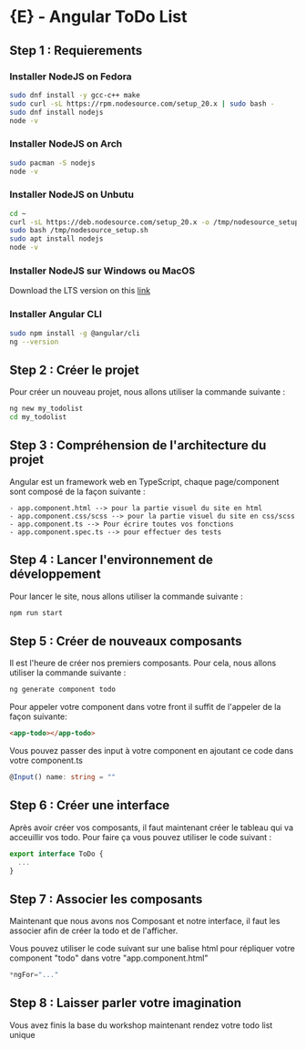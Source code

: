 # {E} - Angular ToDo List

## Step 1 : Requierements

### Installer NodeJS on Fedora

```bash
sudo dnf install -y gcc-c++ make
sudo curl -sL https://rpm.nodesource.com/setup_20.x | sudo bash - 
sudo dnf install nodejs
node -v
```

### Installer NodeJS on Arch

```bash
sudo pacman -S nodejs
node -v
```

### Installer NodeJS on Unbutu

```bash
cd ~
curl -sL https://deb.nodesource.com/setup_20.x -o /tmp/nodesource_setup.sh
sudo bash /tmp/nodesource_setup.sh
sudo apt install nodejs
node -v
```

### Installer NodeJS sur Windows ou MacOS

Download the LTS version on this [link](https://nodejs.org/en)

### Installer Angular CLI

```bash
sudo npm install -g @angular/cli
ng --version
```

## Step 2 : Créer le projet

Pour créer un nouveau projet, nous allons utiliser la commande suivante :

```bash
ng new my_todolist
cd my_todolist
```

## Step 3 : Compréhension de l'architecture du projet

Angular est un framework web en TypeScript, chaque page/component sont composé de la façon suivante :

```
- app.component.html --> pour la partie visuel du site en html
- app.component.css/scss --> pour la partie visuel du site en css/scss
- app.component.ts --> Pour écrire toutes vos fonctions
- app.component.spec.ts --> pour effectuer des tests
```

## Step 4 : Lancer l'environnement de développement

Pour lancer le site, nous allons utiliser la commande suivante :

```bash
npm run start
```

## Step 5 : Créer de nouveaux composants

Il est l'heure de créer nos premiers composants. Pour cela, nous allons utiliser la commande suivante :

```bash
ng generate component todo
```

Pour appeler votre component dans votre front il suffit de l'appeler de la façon suivante:

```html
<app-todo></app-todo>
```

Vous pouvez passer des input à votre component en ajoutant ce code dans votre component.ts

```TypeScript
@Input() name: string = ""
```

## Step 6 : Créer une interface

Après avoir créer vos composants, il faut maintenant créer le tableau qui va acceuillir vos todo.
Pour faire ça vous pouvez utiliser le code suivant :

```TypeScript
export interface ToDo {
  ...
}
```

## Step 7 : Associer les composants

Maintenant que nous avons nos Composant et notre interface, il faut les associer afin de créer la todo et de l'afficher.

Vous pouvez utiliser le code suivant sur une balise html pour répliquer votre component "todo" dans votre "app.component.html"

```TypeScript
*ngFor="..."
```

## Step 8 : Laisser parler votre imagination

Vous avez finis la base du workshop maintenant rendez votre todo list unique
